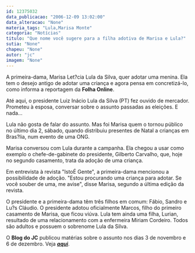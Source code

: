 ```yaml
---
id: 12375032
data_publicacao: "2006-12-09 13:02:00"
data_alteracao: "None"
materia_tags: "Lula,Marisa Monte"
categoria: "Notícias"
titulo: "Que nome você sugere para a filha adotiva de Marisa e Lula?"
sutia: "None"
chapeu: "None"
autor: "jc"
imagem: "None"
---
```

<p>A primeira-dama, Marisa Let?cia Lula da Silva, quer adotar uma menina. Ela tem o desejo antigo de adotar uma crian&ccedil;a e agora pensa em concretiz&aacute;-lo, como informa a reportagem da <strong>Folha Online</strong>.</p>

<p>At&eacute; aqui, o presidente Luiz In&aacute;cio Lula da Silva (PT) fez ouvido de mercador. Prometeu &agrave; esposa, conversar sobre o assunto passadas as elei&ccedil;&otilde;es. E nada...</p>

<p>Lula n&atilde;o gosta de falar do assunto. Mas foi Marisa quem o tornou p&uacute;blico no &uacute;ltimo dia 2, s&aacute;bado, quando distribuiu presentes de Natal a crian&ccedil;as em Bras?lia, num evento de uma ONG.</p>

<p>Marisa conversou com Lula durante a campanha. Ela chegou a usar como exemplo o chefe-de-gabinete do presidente, Gilberto Carvalho, que, hoje no segundo casamento, trata da ado&ccedil;&atilde;o de uma crian&ccedil;a.</p>

<p>Em entrevista &agrave; revista "Isto&Eacute; Gente", a primeira-dama mencionou a possibilidade de ado&ccedil;&atilde;o. "Estou procurando uma crian&ccedil;a para adotar. Se voc&ecirc; souber de uma, me avise", disse Marisa, segundo a &uacute;ltima edi&ccedil;&atilde;o da revista.</p>

<p>O presidente e a primeira-dama t&ecirc;m tr&ecirc;s filhos em comum: F&aacute;bio, Sandro e Lu?s Cl&aacute;udio. O presidente adotou oficialmente Marcos, filho do primeiro casamento de Marisa, que ficou vi&uacute;va. Lula tem ainda uma filha, Lurian, resultado de uma relacionamento com a enfermeira Miriam Cordeiro. Todos s&atilde;o adultos e possuem o sobrenome Lula da Silva.</p>

<p>O <strong>Blog do JC</strong> publicou mat&eacute;rias sobre o assunto nos dias 3 de novembro e 6 de dezembro. Veja <a href="https://jc.ne10.uol.com.br/" target="_blank" rel="noopener noreferrer"><strong><em>aqui</em></strong></a>.</p>
